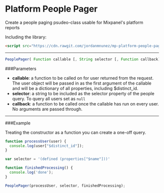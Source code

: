 # Platform People Pager
Create a people paging psudeo-class usable for Mixpanel's platform reports

Including the library:
```html
<script src="https://cdn.rawgit.com/jordanmnunez/mp-platform-people-pager/master/peoplepager.js"></script>
```

---

```js
PeoplePager( Function callable [, String selector [, Function callback]])
```
###Parameters
- **callable**: a function to be called on for user returned from the request. The user object will be passed in as the first argument of the callable and will be a dictionary of all properties, including $distinct_id.
- **selector**: a string to be included as the selector property of the people query. To query all users set as `null`
- **callback**: a function to be called once the callable has run on every user. No arguments are passed through.

---

###Example

Treating the constructor as a function you can create a one-off query.

```js
function processUser(user) {
  console.log(user["$distinct_id"]);
}

var selector = '(defined (properties["$name"]))'

function finishedProcessing() {
  console.log('done');
}

PeoplePager(processUser, selector, finishedProcessing);
```
